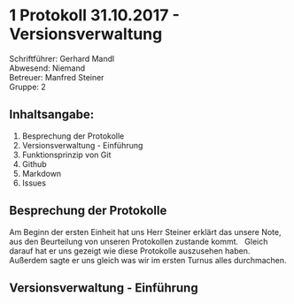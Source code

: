 # 1 Protokoll 31.10.2017 - Versionsverwaltung

Schriftführer: Gerhard Mandl  
Abwesend: Niemand  
Betreuer: Manfred Steiner  
Gruppe: 2  

## Inhaltsangabe:
1. Besprechung der Protokolle
2. Versionsverwaltung - Einführung  
3. Funktionsprinzip von Git
4. Github
5. Markdown 
6. Issues 

## Besprechung der Protokolle
Am Beginn der ersten Einheit hat uns Herr Steiner erklärt das unsere Note, aus den Beurteilung von unseren Protokollen zustande kommt.   
Gleich darauf hat er uns gezeigt wie diese Protokolle auszusehen haben.  
Außerdem sagte er uns gleich was wir im ersten Turnus alles durchmachen.

## Versionsverwaltung - Einführung
